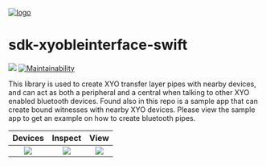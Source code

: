 [logo]: https://cdn.xy.company/img/brand/XY_Logo_GitHub.png

[![logo]](https://xy.company)

# sdk-xyobleinterface-swift
[![](https://img.shields.io/gitter/room/XYOracleNetwork/Stardust.svg)](https://gitter.im/XYOracleNetwork/Dev) [![Maintainability](https://api.codeclimate.com/v1/badges/177ffd933f809522baaf/maintainability)](https://codeclimate.com/github/XYOracleNetwork/sdk-xyobleinterface-swift/maintainability)

This library is used to create XYO transfer layer pipes with nearby devices, and can act as both a peripheral and a central when talking to other XYO enabled bluetooth devices. Found also in this repo is a sample app that can create bound witnesses with nearby XYO devices. Please view the sample app to get an example on how to create bluetooth pipes.


Devices             |  Inspect | View
:-------------------------:|:-------------------------: |:-------------------------:
![](https://github.com/XYOracleNetwork/sdk-xyobleinterface-swift/blob/master/screenshots/0.jpg?raw=true)  |  ![](https://github.com/XYOracleNetwork/sdk-xyobleinterface-swift/blob/master/screenshots/1.png?raw=true) |  ![](https://github.com/XYOracleNetwork/sdk-xyobleinterface-swift/blob/master/screenshots/2.png?raw=true)
